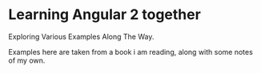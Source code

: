# Learning Angular 2 together

Exploring Various Examples Along The Way.

Examples here are taken from a book i am reading, along with some notes of my own.
